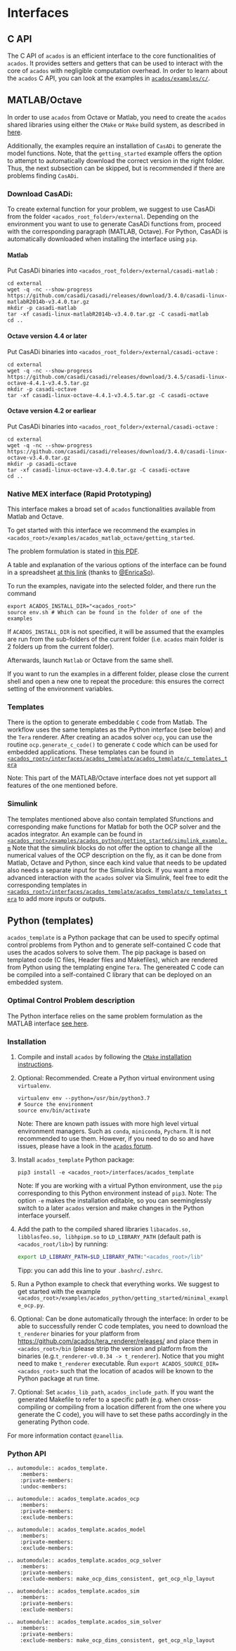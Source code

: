 # Interfaces


## C API
The C API of `acados` is an efficient interface to the core functionalities of `acados`.
It provides setters and getters that can be used to interact with the core of `acados` with
negligible computation overhead. In order to learn about the `acados` C API, you
can look at the examples in
[`acados/examples/c/`](https://github.com/acados/acados/tree/master/examples/c).

## MATLAB/Octave
In order to use `acados` from Octave or Matlab, you need to create the `acados` shared libraries  using either the `CMake` or `Make` build system, as described in [here](../installation/index.md).

Additionally, the examples require an installation of `CasADi` to generate the model functions.
Note, that the `getting_started` example offers the option to attempt to automatically download the correct version in the right folder.
Thus, the next subsection can be skipped, but is recommended if there are problems finding `CasADi`.

### Download CasADi:
To create external function for your problem, we suggest to use CasADi from the folder `<acados_root_folder>/external`.
Depending on the environment you want to use to generate CasADi functions from, proceed with the corresponding paragraph (MATLAB, Octave).
For Python, CasADi is automatically downloaded when installing the interface using `pip`.

#### **Matlab**
Put CasADi binaries into `<acados_root_folder>/external/casadi-matlab` :
```
cd external
wget -q -nc --show-progress https://github.com/casadi/casadi/releases/download/3.4.0/casadi-linux-matlabR2014b-v3.4.0.tar.gz
mkdir -p casadi-matlab
tar -xf casadi-linux-matlabR2014b-v3.4.0.tar.gz -C casadi-matlab
cd ..
```

#### **Octave version 4.4 or later**
Put CasADi binaries into `<acados_root_folder>/external/casadi-octave` :
```
cd external
wget -q -nc --show-progress https://github.com/casadi/casadi/releases/download/3.4.5/casadi-linux-octave-4.4.1-v3.4.5.tar.gz
mkdir -p casadi-octave
tar -xf casadi-linux-octave-4.4.1-v3.4.5.tar.gz -C casadi-octave
```

#### **Octave version 4.2 or earliear**
Put CasADi binaries into `<acados_root_folder>/external/casadi-octave` :
```
cd external
wget -q -nc --show-progress https://github.com/casadi/casadi/releases/download/3.4.0/casadi-linux-octave-v3.4.0.tar.gz
mkdir -p casadi-octave
tar -xf casadi-linux-octave-v3.4.0.tar.gz -C casadi-octave
cd ..
```


### Native MEX interface (Rapid Prototyping)
This interface makes a broad set of `acados` functionalities available from Matlab and Octave.
<!-- As of now, this closely tracks the latest developments in the core of acados, e.g.
exact Hessians, adjoint corrections, regularization, etc. -->

To get started with this interface we recommend the examples in `<acados_root>/examples/acados_matlab_octave/getting_started`.

The problem formulation is stated in [this PDF](https://github.com/acados/acados/tree/master/docs/problem_formulation/problem_formulation_ocp_mex.pdf).

A table and explanation of the various options of the interface can be found in a spreadsheet [at this link](https://docs.google.com/spreadsheets/d/1rVRycLnCyaWJLwnV47u30Vokp7vRu68og3OhlDbSjDU/edit?usp=sharing) (thanks to [@EnricaSo](https://github.com/EnricaSo)).

To run the examples, navigate into the selected folder, and there run the command
```
export ACADOS_INSTALL_DIR="<acados_root>"
source env.sh # Which can be found in the folder of one of the examples
```

If `ACADOS_INSTALL_DIR` is not specified, it will be assumed that the examples are run from the sub-folders of the current folder (i.e. `acados` main folder is 2 folders up from the current folder).

Afterwards, launch `Matlab` or Octave from the same shell.

If you want to run the examples in a different folder, please close the current shell and open a new one to repeat the procedure: this ensures the correct setting of the environment variables.

### Templates
There is the option to generate embeddable `C` code from Matlab.
The workflow uses the same templates as the Python interface (see below) and the `Tera` renderer.
After creating an acados solver `ocp`, you can use the routine `ocp.generate_c_code()` to generate `C` code which can be used for embedded applications.
These templates can be found in [`<acados_root>/interfaces/acados_template/acados_template/c_templates_tera`](https://github.com/acados/acados/tree/master/interfaces/acados_template/acados_template/c_templates_tera)

Note: This part of the MATLAB/Octave interface does not yet support all features of the one mentioned before.

### Simulink
The templates mentioned above also contain templated Sfunctions and corresponding make functions for Matlab for both the OCP solver and the acados integrator.
An example can be found in [`<acados_root>/examples/acados_python/getting_started/simulink_example.m`](https://github.com/acados/acados/blob/master/examples/acados_matlab_octave/getting_started/simulink_example.m)
Note that the simulink blocks do not offer the option to change all the numerical values of the OCP description on the fly, as it can be done from Matlab, Octave and Python,
since each kind value that needs to be updated also needs a separate input for the Simulink block.
If you want a more advanced interaction with the `acados` solver via Simulink, feel free to edit the corresponding templates in [`<acados_root>/interfaces/acados_template/acados_template/c_templates_tera`](https://github.com/acados/acados/tree/master/interfaces/acados_template/acados_template/c_templates_tera) to add more inputs or outputs.

## Python (templates)
`acados_template` is a Python package that can be used to specify optimal control problems from Python and to generate self-contained C code that uses the acados solvers to solve them.
The pip package is based on templated code (C files, Header files and Makefiles), which are rendered from Python using the templating engine `Tera`.
The genereated C code can be compiled into a self-contained C library that can be deployed on an embedded system.

### Optimal Control Problem description
The Python interface relies on the same problem formulation as the MATLAB interface [see here](https://github.com/acados/acados/blob/master/docs/problem_formulation/problem_formulation_ocp_mex.pdf).

### Installation
1. Compile and install `acados` by following the [`CMake` installation instructions](../installation/index.md).

2. Optional: Recommended.
    Create a Python virtual environment using `virtualenv`.
    ```
    virtualenv env --python=/usr/bin/python3.7
    # Source the environment
    source env/bin/activate
    ```
    Note: There are known path issues with more high level virtual environment managers. Such as `conda`, `miniconda`, `Pycharm`.
    It is not recommended to use them.
    However, if you need to do so and have issues, please have a look in the [`acados` forum](discourse.acados.org/).

2. Install `acados_template` Python package:
    ```
    pip3 install -e <acados_root>/interfaces/acados_template
    ```
    Note: If you are working with a virtual Python environment, use the `pip` corresponding to this Python environment instead of `pip3`.
    Note: The option `-e` makes the installation editable, so you can seeminglessly switch to a later `acados` version and make changes in the Python interface yourself.

3. Add the path to the compiled shared libraries `libacados.so, libblasfeo.so, libhpipm.so` to `LD_LIBRARY_PATH` (default path is `<acados_root/lib>`) by running:
    ```bash
    export LD_LIBRARY_PATH=$LD_LIBRARY_PATH:"<acados_root>/lib"
    ```
    Tipp: you can add this line to your `.bashrc`/`.zshrc`.

4. Run a Python example to check that everything works.
    We suggest to get started with the example
    `<acados_root>/examples/acados_python/getting_started/minimal_example_ocp.py`.

5. Optional: Can be done automatically through the interface:
    In order to be able to successfully render C code templates, you need to download the `t_renderer` binaries for your platform from <https://github.com/acados/tera_renderer/releases/> and place them in `<acados_root>/bin` (please strip the version and platform from the binaries (e.g.`t_renderer-v0.0.34 -> t_renderer`).
    Notice that you might need to make `t_renderer` executable.
    Run `export ACADOS_SOURCE_DIR=<acados_root>` such that the location of acados will be known to the Python package at run time.

6. Optional: Set `acados_lib_path`, `acados_include_path`.
    If you want the generated Makefile to refer to a specific path (e.g. when cross-compiling or compiling from a location different from the one where you generate the C code), you will have to set these paths accordingly in the generating Python code.

For more information contact `@zanellia`.

### Python API
``` eval_rst
.. automodule:: acados_template.
    :members:
    :private-members:
    :undoc-members:
```

``` eval_rst
.. automodule:: acados_template.acados_ocp
    :members:
    :private-members:
    :exclude-members:
```

``` eval_rst
.. automodule:: acados_template.acados_model
    :members:
    :private-members:
    :exclude-members:
```
<!-- OCP -->


``` eval_rst
.. automodule:: acados_template.acados_ocp_solver
    :members:
    :private-members:
    :exclude-members: make_ocp_dims_consistent, get_ocp_nlp_layout
```

<!-- SIM -->
``` eval_rst
.. automodule:: acados_template.acados_sim
    :members:
    :private-members:
    :exclude-members:
```

``` eval_rst
.. automodule:: acados_template.acados_sim_solver
    :members:
    :private-members:
    :exclude-members: make_ocp_dims_consistent, get_ocp_nlp_layout
```